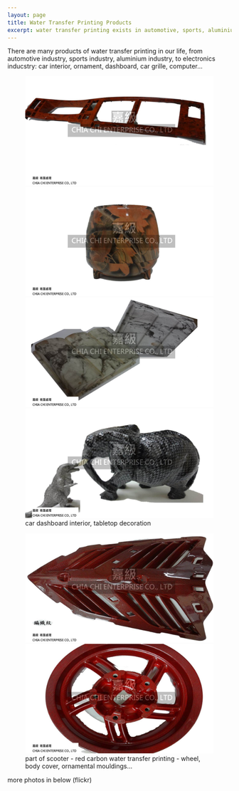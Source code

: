 ```yaml
---
layout: page
title: Water Transfer Printing Products
excerpt: water transfer printing exists in automotive, sports, aluminium, electronics inducstry...
---
```


There are many products of water transfer printing in our life, from automotive industry, sports industry, aluminium industry, to electronics inducstry: car interior, ornament, dashboard, car grille, computer...

<figure class="half">
	<a href="images/products/car-dashboard-water-transfer-printing-DSC00306.jpg"><img src="images/products/car-dashboard-water-transfer-printing-DSC00306.jpg" alt="car dashboard - red water transfer printing"></a>
	<a href="images/products/diffuser-wood-water-transfer-printing-DSC01301.jpg"><img src="images/products/diffuser-wood-water-transfer-printing-DSC01301.jpg" alt="diffuser - wood water transfer printing"></a>
    <a href="images/products/DSC01311.jpg"><img src="images/products/DSC01311.jpg" alt="contain outside - stone water transfer printing"></a>
    <a href="images/products/silver-godzilla-cardon-elephant-DSC01349.jpg"><img src="images/products/silver-godzilla-cardon-elephant-DSC01349.jpg" alt="dark cardon elephant vs silver godzilla"></a>
	<figcaption>car dashboard interior, tabletop decoration</figcaption>
</figure>

<figure class="half">
	<a href="images/products/scooter-body-cover-DSC00238.jpg"><img src="images/products/scooter-body-cover-DSC00238.jpg" alt="scooter body cover - red carbon water transfer printing"></a>
	<a href="images/products/wheel-carbon-water-transfer-printing-DSC00264-1.jpg"><img src="images/products/wheel-carbon-water-transfer-printing-DSC00264-1.jpg" alt="wheel - red carbon water transfer printing"></a>
	<figcaption>part of scooter - red carbon water transfer printing - wheel, body cover, ornamental mouldings...</figcaption>
</figure>

more photos in below (flickr)
